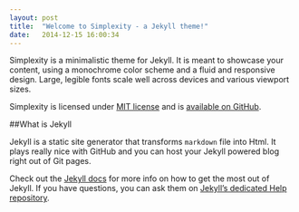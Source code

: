 ```yaml
---
layout: post
title:  "Welcome to Simplexity - a Jekyll theme!"
date:   2014-12-15 16:00:34
---
```

Simplexity is a minimalistic theme for Jekyll. It is meant to showcase your content, using a monochrome color scheme and 
a fluid and responsive design. Large, legible fonts scale well across devices and various viewport sizes.

Simplexity is licensed under [MIT license][license] and is [available on GitHub][simplexity].

##What is Jekyll

Jekyll is a static site generator that transforms `markdown` file into Html. It plays really nice with GitHub and you
can host your Jekyll powered blog right out of Git pages.

Check out the [Jekyll docs][jekyll] for more info on how to get the most out of Jekyll. If you have questions, you can ask them on
[Jekyll’s dedicated Help repository][jekyll-help].

[license]:     http://opensource.org/licenses/MIT
[simplexity]:  http://github.com/mateid/simplexity
[jekyll]:      http://jekyllrb.com
[jekyll-gh]:   https://github.com/jekyll/jekyll
[jekyll-help]: https://github.com/jekyll/jekyll-help
